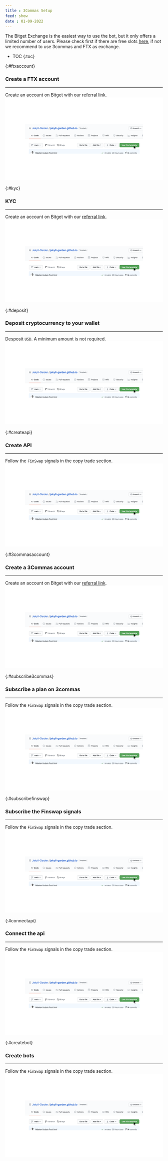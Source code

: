 ```yaml
---
title : 3Commas Setup
feed: show
date : 01-09-2022
---
```

 
The Bitget Exchange is the easiest way to use the bot, but it only offers a limited number of users. 
Please check first if there are free slots [here](https://www.bitget.com/en/copytrading/), if not we recommend to use 3commas and FTX as exchange.

* TOC
{:toc}

{:#ftxaccount}
### Create a FTX account 
---
Create an account on Bitget with our [referral link](https://www.bitget.com/en/copytrading/).
![](/assets/img/1-how-to.png)

{:#kyc}
### KYC 
---
Create an account on Bitget with our [referral link](https://www.bitget.com/en/copytrading/).
![](/assets/img/1-how-to.png)

{:#deposit}
###  Deposit cryptocurrency to your wallet
---
Desposit ```USD```. A minimum amount is not required.
![](/assets/img/1-how-to.png)

{:#createapi}
### Create API
---
Follow the ```FinSwap``` signals in the copy trade section.
![](/assets/img/1-how-to.png)

{:#3commasaccount}
### Create a 3Commas account 
---
Create an account on Bitget with our [referral link](https://www.bitget.com/en/copytrading/).
![](/assets/img/1-how-to.png)

{:#subscribe3commas}
###  Subscribe a plan on 3commas
---
Follow the ```FinSwap``` signals in the copy trade section.
![](/assets/img/1-how-to.png)

{:#subscribefinswap}
###  Subscribe the Finswap signals
---
Follow the ```FinSwap``` signals in the copy trade section.
![](/assets/img/1-how-to.png)

{:#connectapi}
### Connect the api 
---
Follow the ```FinSwap``` signals in the copy trade section.
![](/assets/img/1-how-to.png)

{:#createbot}
### Create bots
---
Follow the ```FinSwap``` signals in the copy trade section.
![](/assets/img/1-how-to.png)
